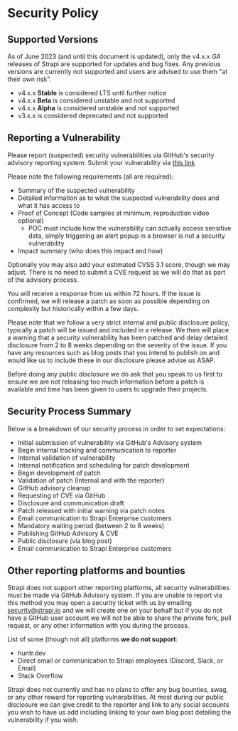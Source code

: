 # Security Policy

## Supported Versions

As of June 2023 (and until this document is updated), only the v4.x.x _GA_ releases of Strapi are supported for updates and bug fixes. Any previous versions are currently not supported and users are advised to use them "at their own risk".

- v4.x.x **Stable** is considered LTS until further notice
- v4.x.x **Beta** is considered unstable and not supported
- v4.x.x **Alpha** is considered unstable and not supported
- v3.x.x is considered deprecated and not supported

## Reporting a Vulnerability

Please report (suspected) security vulnerabilities via GitHub's security advisory reporting system:
Submit your vulnerability via [this link](https://github.com/strapi/strapi/security/advisories/new)

Please note the following requirements (all are required):

- Summary of the suspected vulnerability
- Detailed information as to what the suspected vulnerability does and what it has access to
- Proof of Concept (Code samples at minimum, reproduction video optional)
  - POC must include how the vulnerability can actually access sensitive data, simply triggering an alert popup in a browser is not a security vulnerability
- Impact summary (who does this impact and how)

Optionally you may also add your estimated CVSS 3.1 score, though we may adjust. There is no need to submit a CVE request as we will do that as part of the advisory process.

You will receive a response from us within 72 hours. If the issue is confirmed, we will release a patch as soon as possible depending on complexity but historically within a few days.

Please note that we follow a very strict internal and public disclosure policy, typically a patch will be issued and included in a release. We then will place a warning that a security vulnerability has been patched and delay detailed disclosure from 2 to 8 weeks depending on the severity of the issue. If you have any resources such as blog posts that you intend to publish on and would like us to include these in our disclosure please advise us ASAP.

Before doing any public disclosure we do ask that you speak to us first to ensure we are not releasing too much information before a patch is available and time has been given to users to upgrade their projects.

## Security Process Summary

Below is a breakdown of our security process in order to set expectations:

- Initial submission of vulnerability via GitHub's Advisory system
- Begin internal tracking and communication to reporter
- Internal validation of vulnerability
- Internal notification and scheduling for patch development
- Begin development of patch
- Validation of patch (Internal and with the reporter)
- GitHub advisory cleanup
- Requesting of CVE via GitHub
- Disclosure and communication draft
- Patch released with initial warning via patch notes
- Email communication to Strapi Enterprise customers
- Mandatory waiting period (between 2 to 8 weeks)
- Publishing GitHub Advisory & CVE
- Public disclosure (via blog post)
- Email communication to Strapi Enterprise customers

## Other reporting platforms and bounties

Strapi does not support other reporting platforms, all security vulnerabilities must be made via GitHub Advisory system. If you are unable to report via this method you may open a security ticket with us by emailing security@strapi.io and we will create one on your behalf but if you do not have a GitHub user account we will not be able to share the private fork, pull request, or any other information with you during the process.

List of some (though not all) platforms **we do not support**:

- huntr.dev
- Direct email or communication to Strapi employees (Discord, Slack, or Email)
- Stack Overflow

Strapi does not currently and has no plans to offer any bug bounties, swag, or any other reward for reporting vulnerabilities. At most during our public disclosure we can give credit to the reporter and link to any social accounts you wish to have us add including linking to your own blog post detailing the vulnerability if you wish.
